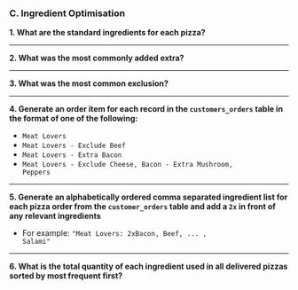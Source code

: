 ### C. Ingredient Optimisation

**1. What are the standard ingredients for each pizza?**

***

**2. What was the most commonly added extra?**

***

**3. What was the most common exclusion?**

***

**4. Generate an order item for each record in the <code>customers_orders</code> table in the format of one of the following:**

- <code>Meat Lovers</code>
- <code>Meat Lovers - Exclude Beef</code>
- <code>Meat Lovers - Extra Bacon</code>
- <code>Meat Lovers - Exclude Cheese, Bacon - Extra Mushroom, Peppers</code>

***

**5. Generate an alphabetically ordered comma separated ingredient list for each pizza order from the <code>customer_orders</code> table and add a <code>2x</code> in front of any relevant ingredients**
- For example: <code>"Meat Lovers: 2xBacon, Beef, ... , Salami"</code>

***

**6. What is the total quantity of each ingredient used in all delivered pizzas sorted by most frequent first?**






